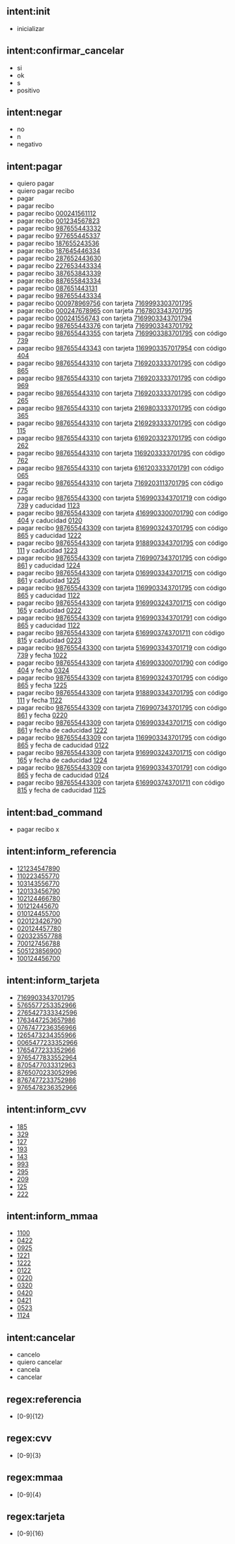 ## intent:init
- inicializar

## intent:confirmar_cancelar
- si
- ok
- s
- positivo

## intent:negar
- no
- n
- negativo

## intent:pagar
- quiero pagar 
- quiero pagar recibo
- pagar
- pagar recibo
- pagar recibo [000241561112](referencia)
- pagar recibo [001234567823](referencia)
- pagar recibo [987655443332](referencia)
- pagar recibo [977655445337](referencia)
- pagar recibo [187655243536](referencia)
- pagar recibo [187645446334](referencia)
- pagar recibo [287652443630](referencia)
- pagar recibo [227653443334](referencia)
- pagar recibo [387653843339](referencia)
- pagar recibo [887655843334](referencia)
- pagar recibo [087651443131](referencia)
- pagar recibo [987655443334](referencia)
- pagar recibo [000978969756](referencia) con tarjeta [7169993303701795](tarjeta)
- pagar recibo [000247678965](referencia) con tarjeta [7167803343701795](tarjeta)
- pagar recibo [000241556743](referencia) con tarjeta [7169903343701794](tarjeta)
- pagar recibo [987655443376](referencia) con tarjeta [7169903343701792](tarjeta)
- pagar recibo [987655443355](referencia) con tarjeta [7169903383701795](tarjeta) con código [739](cvv)
- pagar recibo [987655443343](referencia) con tarjeta [1169903357017954](tarjeta) con código [404](cvv)
- pagar recibo [987655443310](referencia) con tarjeta [7169203333701795](tarjeta) con código [865](cvv) 
- pagar recibo [987655443310](referencia) con tarjeta [7169203333701795](tarjeta) con código [969](cvv) 
- pagar recibo [987655443310](referencia) con tarjeta [7169203333701795](tarjeta) con código [265](cvv) 
- pagar recibo [987655443310](referencia) con tarjeta [2169803333701795](tarjeta) con código [365](cvv) 
- pagar recibo [987655443310](referencia) con tarjeta [2169293333701795](tarjeta) con código [115](cvv) 
- pagar recibo [987655443310](referencia) con tarjeta [6169203323701795](tarjeta) con código [262](cvv) 
- pagar recibo [987655443310](referencia) con tarjeta [1169203333701795](tarjeta) con código [762](cvv) 
- pagar recibo [987655443310](referencia) con tarjeta [6161203333701791](tarjeta) con código [065](cvv) 
- pagar recibo [987655443310](referencia) con tarjeta [7169203113701795](tarjeta) con código [775](cvv) 
- pagar recibo [987655443300](referencia) con tarjeta [5169903343701719](tarjeta) con código [739](cvv) y caducidad [1123](mmaa)
- pagar recibo [987655443309](referencia) con tarjeta [4169903300701790](tarjeta) con código [404](cvv) y caducidad [0120](mmaa)
- pagar recibo [987655443309](referencia) con tarjeta [8169903243701795](tarjeta) con código [865](cvv) y caducidad [1222](mmaa)
- pagar recibo [987655443309](referencia) con tarjeta [9188903343701795](tarjeta) con código [111](cvv) y caducidad [1223](mmaa)
- pagar recibo [987655443309](referencia) con tarjeta [7169907343701795](tarjeta) con código [861](cvv) y caducidad [1224](mmaa)
- pagar recibo [987655443309](referencia) con tarjeta [0169903343701715](tarjeta) con código [861](cvv) y caducidad [1225](mmaa)
- pagar recibo [987655443309](referencia) con tarjeta [1169903343701795](tarjeta) con código [865](cvv) y caducidad [1122](mmaa)
- pagar recibo [987655443309](referencia) con tarjeta [9169903243701715](tarjeta) con código [165](cvv) y caducidad [0222](mmaa)
- pagar recibo [987655443309](referencia) con tarjeta [9169903343701791](tarjeta) con código [865](cvv) y caducidad [1122](mmaa)
- pagar recibo [987655443309](referencia) con tarjeta [6169903743701711](tarjeta) con código [815](cvv) y caducidad [0223](mmaa)
- pagar recibo [987655443300](referencia) con tarjeta [5169903343701719](tarjeta) con código [739](cvv) y fecha [1022](mmaa)
- pagar recibo [987655443309](referencia) con tarjeta [4169903300701790](tarjeta) con código [404](cvv) y fecha [0324](mmaa)
- pagar recibo [987655443309](referencia) con tarjeta [8169903243701795](tarjeta) con código [865](cvv) y fecha [1225](mmaa)
- pagar recibo [987655443309](referencia) con tarjeta [9188903343701795](tarjeta) con código [111](cvv) y fecha [1122](mmaa)
- pagar recibo [987655443309](referencia) con tarjeta [7169907343701795](tarjeta) con código [861](cvv) y fecha [0220](mmaa)
- pagar recibo [987655443309](referencia) con tarjeta [0169903343701715](tarjeta) con código [861](cvv) y fecha de caducidad [1222](mmaa)
- pagar recibo [987655443309](referencia) con tarjeta [1169903343701795](tarjeta) con código [865](cvv) y fecha de caducidad [0122](mmaa)
- pagar recibo [987655443309](referencia) con tarjeta [9169903243701715](tarjeta) con código [165](cvv) y fecha de caducidad [1224](mmaa)
- pagar recibo [987655443309](referencia) con tarjeta [9169903343701791](tarjeta) con código [865](cvv) y fecha de caducidad [0124](mmaa)
- pagar recibo [987655443309](referencia) con tarjeta [6169903743701711](tarjeta) con código [815](cvv) y fecha de caducidad [1125](mmaa)

## intent:bad_command

- pagar recibo x

## intent:inform_referencia
- [121234547890](referencia)
- [110223455770](referencia)
- [103143556770](referencia)
- [120133456790](referencia)
- [102124466780](referencia)
- [101212445670](referencia)
- [010124455700](referencia)
- [020123426790](referencia)
- [020124457780](referencia)
- [020323557788](referencia)
- [700127456788](referencia)
- [505123856900](referencia)
- [100124456700](referencia)


## intent:inform_tarjeta
- [7169903343701795](tarjeta)
- [5765577253352966](tarjeta)
- [2765427333342596](tarjeta)
- [1763447253657986](tarjeta)
- [0767477236356966](tarjeta)
- [1265473234355966](tarjeta)
- [0065477233352966](tarjeta)
- [1765477233352966](tarjeta)
- [9765477833552964](tarjeta)
- [8705477033312963](tarjeta)
- [8765070233052996](tarjeta)
- [8767477233752986](tarjeta)
- [9765478236352966](tarjeta)


## intent:inform_cvv
- [185](cvv)
- [329](cvv)
- [127](cvv)
- [193](cvv)
- [143](cvv)
- [993](cvv)
- [295](cvv)
- [209](cvv)
- [125](cvv)
- [222](cvv)

## intent:inform_mmaa
- [1100](mmaa)
- [0422](mmaa)
- [0925](mmaa)
- [1221](mmaa)
- [1222](mmaa)
- [0122](mmaa)
- [0220](mmaa)
- [0320](mmaa)
- [0420](mmaa)
- [0421](mmaa)
- [0523](mmaa)
- [1124](mmaa)


## intent:cancelar
- cancelo
- quiero cancelar
- cancela
- cancelar

## regex:referencia
- [0-9]{12}

## regex:cvv
- [0-9]{3}

## regex:mmaa
- [0-9]{4}

## regex:tarjeta
- [0-9]{16}
